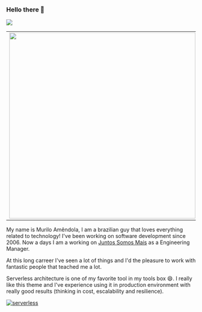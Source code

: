 ### Hello there 👋

<a href="https://www.linkedin.com/in/muriloamendola/">
 <img src="https://img.shields.io/badge/linkedin-%230077B5.svg?&style=for-the-badge&logo=linkedin&logoColor=white" />
</a>
  
<center>
  <table>
    <tr>
      <td><img width="495px" align="left" src="https://github-readme-stats-three-puce-ricardo.vercel.app/api?username=muriloamendola&theme=dark&count_private=true" /></td>
      <td><img width="400px" align="left" src="https://github-readme-stats-three-puce-ricardo.vercel.app/api/top-langs/?username=muriloamendola&hide=emacs Lisp, jupyter notebook&layout=compact&theme=dark&count_private=true" /></td>
    </tr>
  </table>
</center>

My name is Murilo Amêndola, I am a brazilian guy that loves everything related to technology! I've been working on software development since 2006. Now a days I am a working on [Juntos Somos Mais](https://www.juntossomosmais.com.br/) as a Engineering Manager.

At this long carreer I've seen a lot of things and I'd the pleasure to work with fantastic people that teached me a lot.

Serverless architecture is one of my favorite tool in my tools box 😄. I really like this theme and I've experience using it in production environment with really good results (thinking in cost, escalability and resilience).

[![serverless](http://public.serverless.com/badges/v3.svg)](http://www.serverless.com)
